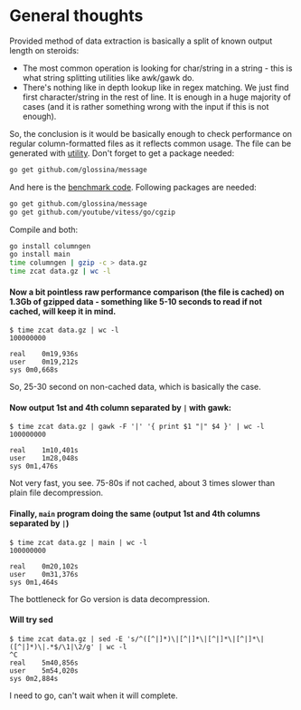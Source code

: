 # General thoughts
Provided method of data extraction is basically a split of known output length on steroids:
* The most common operation is looking for char/string in a string - this is what string splitting utilities like awk/gawk do.
* There's nothing like in depth lookup like in regex matching. We just find first character/string in the rest of line. It is enough in a huge majority of cases (and it is rather something wrong with the input if this is not enough).

So, the conclusion is it would be basically enough to check performance on regular column-formatted files as it reflects common usage. The file can be generated with [utility](https://github.com/glossina/ldetool/blob/master/columngen.7z). Don't forget to get a package needed:
```bash
go get github.com/glossina/message
```
And here is the [benchmark code](https://github.com/glossina/ldetool/blob/master/benchmarker.7z). Following packages are needed:
```bash
go get github.com/glossina/message
go get github.com/youtube/vitess/go/cgzip
```
Compile and both:
```bash
go install columngen
go install main
time columngen | gzip -c > data.gz
time zcat data.gz | wc -l 
```
#### Now a bit pointless raw performance comparison (the file is cached) on 1.3Gb of gzipped data - something like 5-10 seconds to read if not cached, will keep it in mind.
```
$ time zcat data.gz | wc -l
100000000

real	0m19,936s
user	0m19,212s
sys	0m0,668s
```
So, 25-30 second on non-cached data, which is basically the case.

#### Now output 1st and 4th column separated by `|` with gawk:
```
$ time zcat data.gz | gawk -F '|' '{ print $1 "|" $4 }' | wc -l
100000000

real	1m10,401s
user	1m28,048s
sys	0m1,476s
```
Not very fast, you see. 75-80s if not cached, about 3 times slower than plain file decompression.

#### Finally, `main` program doing the same (output 1st and 4th columns separated by `|`)
```
$ time zcat data.gz | main | wc -l
100000000

real	0m20,102s
user	0m31,376s
sys	0m1,464s
```
The bottleneck for Go version is data decompression.

#### Will try sed
```
$ time zcat data.gz | sed -E 's/^([^|]*)\|[^|]*\|[^|]*\|[^|]*\|([^|]*)\|.*$/\1|\2/g' | wc -l
^C
real	5m40,856s
user	5m54,020s
sys	0m2,884s
```
I need to go, can't wait when it will complete.
